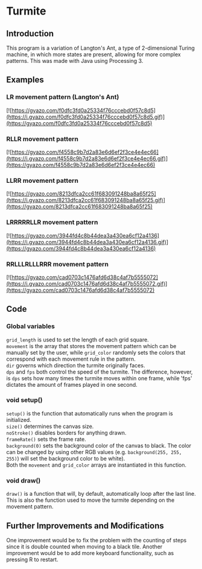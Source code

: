 # Turmite

## Introduction
This program is a variation of Langton's Ant, a type of 2-dimensional Turing machine, in which more states are present, allowing for more complex patterns. This was made with Java using Processing 3.

## Examples
### LR movement pattern (Langton's Ant)
[![https://gyazo.com/f0dfc3fd0a25334f76cccebd0f57c8d5](https://i.gyazo.com/f0dfc3fd0a25334f76cccebd0f57c8d5.gif)](https://gyazo.com/f0dfc3fd0a25334f76cccebd0f57c8d5)

### RLLR movement pattern
[![https://gyazo.com/f4558c9b7d2a83e6d6ef2f3ce4e4ec66](https://i.gyazo.com/f4558c9b7d2a83e6d6ef2f3ce4e4ec66.gif)](https://gyazo.com/f4558c9b7d2a83e6d6ef2f3ce4e4ec66)

### LLRR movement pattern
[![https://gyazo.com/8213dfca2cc61f683091248ba8a65f25](https://i.gyazo.com/8213dfca2cc61f683091248ba8a65f25.gif)](https://gyazo.com/8213dfca2cc61f683091248ba8a65f25)

### LRRRRRLLR movement pattern
[![https://gyazo.com/3944fd4c8b44dea3a430ea6cf12a4136](https://i.gyazo.com/3944fd4c8b44dea3a430ea6cf12a4136.gif)](https://gyazo.com/3944fd4c8b44dea3a430ea6cf12a4136)

### RRLLLRLLLRRR movement pattern
[![https://gyazo.com/cad0703c1476afd6d38c4af7b5555072](https://i.gyazo.com/cad0703c1476afd6d38c4af7b5555072.gif)](https://gyazo.com/cad0703c1476afd6d38c4af7b5555072)

## Code
### Global variables
`grid_length` is used to set the length of each grid square.  
`movement` is the array that stores the movement pattern which can be manually set by the user, while `grid_color` randomly sets the colors that correspond with each movement rule in the pattern.  
`dir` governs which direction the turmite originally faces.  
`dps` and `fps` both control the speed of the turmite. The difference, however, is `dps` sets how many times the turmite moves within one frame, while 'fps' dictates the amount of frames played in one second.

### void setup()
`setup()` is the function that automatically runs when the program is initialized.  
`size()` determines the canvas size.  
`noStroke()` disables borders for anything drawn.  
`frameRate()` sets the frame rate.  
`background(0)` sets the background color of the canvas to black. The color can be changed by using other RGB values (e.g. `background(255, 255, 255)`) will set the background color to be white).  
Both the `movement` and `grid_color` arrays are instantiated in this function.

### void draw()
`draw()` is a function that will, by default, automatically loop after the last line. This is also the function used to move the turmite depending on the movement pattern.

## Further Improvements and Modifications
One improvement would be to fix the problem with the counting of steps since it is double counted when moving to a black tile. Another improvement would be to add more keyboard functionality, such as pressing R to restart.